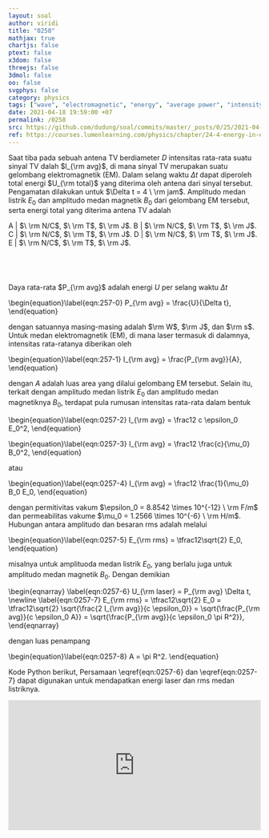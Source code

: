 ```yaml
---
layout: soal
author: viridi
title: "0258"
mathjax: true
chartjs: false
ptext: false
x3dom: false
threejs: false
3dmol: false
oo: false
svgphys: false
category: physics
tags: ["wave", "electromagnetic", "energy", "average power", "intensity", "magnetic field", "electric field", "tutorial-6", "fi1202", "2020-2"]
date: 2021-04-18 19:59:00 +07
permalink: /0258
src: https://github.com/dudung/soal/commits/master/_posts/0/25/2021-04-18-elementary-physics-tutorial-6-8.md
ref: https://courses.lumenlearning.com/physics/chapter/24-4-energy-in-electromagnetic-waves/
---
```

Saat tiba pada sebuah antena TV berdiameter $D$ intensitas rata-rata suatu sinyal TV dalah $I_{\rm avg}$, di mana sinyal TV merupakan suatu gelombang elektromagnetik (EM). Dalam selang waktu $\Delta t$ dapat diperoleh total energi $U_{\rm total}$ yang diterima oleh antena dari sinyal tersebut. Pengamatan dilakukan untuk $\Delta t =  4 \ \rm jam$. Amplitudo medan listrik $E_0$ dan amplitudo medan magnetik $B_0$ dari gelombang EM tersebut, serta energi total yang diterima antena TV adalah

A | $\ \rm N/C$, $\ \rm T$, $\ \rm J$.
B | $\ \rm N/C$, $\ \rm T$, $\ \rm J$.
C | $\ \rm N/C$, $\ \rm T$, $\ \rm J$.
D | $\ \rm N/C$, $\ \rm T$, $\ \rm J$.
E | $\ \rm N/C$, $\ \rm T$, $\ \rm J$.


## &nbsp;
Daya rata-rata $P_{\rm avg}$ adalah energi $U$ per selang waktu $\Delta t$

\begin{equation}\label{eqn:257-0}
P_{\rm avg} = \frac{U}{\Delta t},
\end{equation}

dengan satuannya masing-masing adalah $\rm W$, $\rm J$, dan $\rm s$. Untuk medan elektromagnetik (EM), di mana laser termasuk di dalamnya, intensitas rata-ratanya diberikan oleh

\begin{equation}\label{eqn:257-1}
I_{\rm avg} = \frac{P_{\rm avg}}{A},
\end{equation}

dengan $A$ adalah luas area yang dilalui gelombang EM tersebut. Selain itu, terkait dengan amplitudo medan listrik $E_0$ dan amplitudo medan magnetiknya $B_0$, terdapat pula rumusan intensitas rata-rata dalam bentuk

\begin{equation}\label{eqn:0257-2}
I_{\rm avg} = \frac12 c \epsilon_0 E_0^2,
\end{equation}

\begin{equation}\label{eqn:0257-3}
I_{\rm avg} = \frac12 \frac{c}{\mu_0} B_0^2,
\end{equation}

atau 

\begin{equation}\label{eqn:0257-4}
I_{\rm avg} = \frac12 \frac{1}{\mu_0} B_0 E_0,
\end{equation}

dengan permitivitas vakum $\epsilon_0 = 8.8542 \times 10^{-12} \ \rm F/m$ dan permeabilitas vakume $\mu_0 = 1.2566 \times 10^{-6} \ \rm H/m$. Hubungan antara amplitudo dan besaran rms adalah melalui

\begin{equation}\label{eqn:0257-5}
E_{\rm rms} = \tfrac12\sqrt{2} E_0,
\end{equation}

misalnya untuk amplituoda medan listrik $E_0$, yang berlalu juga untuk amplitudo medan magnetik $B_0$. Dengan demikian

\begin{eqnarray}
\label{eqn:0257-6} U_{\rm laser} = P_{\rm avg} \Delta t, \newline
\label{eqn:0257-7} E_{\rm rms} = \tfrac12\sqrt{2} E_0 = \tfrac12\sqrt{2} \sqrt{\frac{2 I_{\rm avg}}{c \epsilon_0}} = \sqrt{\frac{P_{\rm avg}}{c \epsilon_0 A}} = \sqrt{\frac{P_{\rm avg}}{c \epsilon_0 \pi R^2}},
\end{eqnarray}

dengan luas penampang

\begin{equation}\label{eqn:0257-8}
A = \pi R^2.
\end{equation}

Kode Python berikut, Persamaan \eqref{eqn:0257-6} dan \eqref{eqn:0257-7} dapat digunakan untuk mendapatkan energi laser dan rms medan listriknya.

<iframe src="https://trinket.io/embed/python/7ea9458717" width="100%" height="260" frameborder="0" marginwidth="0" marginheight="0" allowfullscreen></iframe>